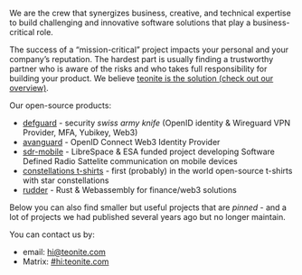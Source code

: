We are the crew that synergizes business, creative, and technical expertise to build challenging and innovative software solutions that play a business-critical role.

The success of a “mission-critical” project impacts your personal and your company’s reputation. The hardest part is usually finding a trustworthy partner who is aware of the risks and who takes full
responsibility for building your product. We believe [teonite is the solution (check out our overview)](https://bit.ly/teonite-overview).

Our open-source products:

- [defguard](https://github.com/defguard/defguard/) - security *swiss army knife* (OpenID identity & Wireguard VPN Provider, MFA, Yubikey, Web3)
- [avanguard](https://github.com/defguard/avanguard/) - OpenID Connect Web3 Identity Provider
- [sdr-mobile](https://gitlab.com/librespacefoundation/sdrmakerspace/sdr-mobile) - LibreSpace & ESA funded project developing Software Defined Radio Sattelite communication on mobile devices
- [constellations t-shirts](https://github.com/teonite/t-shirts) - first (probably) in the world open-source t-shirts with star constellations
- [rudder](https://rudder.foundation) - Rust & Webassembly for finance/web3 solutions

Below you can also find smaller but useful projects that are *pinned* - and a lot of projects we had published several years ago but no longer maintain.

You can contact us by:
- email: hi@teonite.com
- Matrix: [#hi:teonite.com](https://matrix.to/#/#hi:teonite.com)
